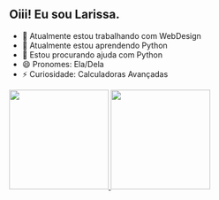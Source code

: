 ## Oiii! Eu sou Larissa.

- 🔭 Atualmente estou trabalhando com WebDesign
- 🌱 Atualmente estou aprendendo Python
- 🤔 Estou procurando ajuda com Python
- 😄 Pronomes: Ela/Dela
- ⚡ Curiosidade: Calculadoras Avançadas

<div>
<a href="https://github.com/seu-usuário-aqui">
<img loading="lazy" height="180em" src="https://github-readme-stats.vercel.app/api/top-langs/?username=larysxt&layout=compact&langs_count=7&theme=dracula"/>
<img loading="lazy" height="180em" src="https://github-readme-stats.vercel.app/api?username=larysxt&show_icons=true&theme=dracula&include_all_commits=true&count_private=true"/>
</div>

